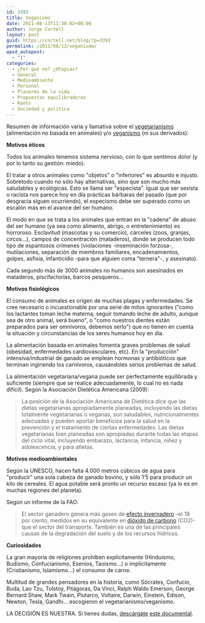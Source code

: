 ```yaml
---
id: 3393
title: Veganismo
date: 2011-08-13T11:30:02+00:00
author: Jorge Cortell
layout: post
guid: https://cortell.net/blog/?p=3393
permalink: /2011/08/13/veganismo/
wpsd_autopost:
  - "1"
categories:
  - ¿Por qué no? ¿Utopías?
  - General
  - Medioambiente
  - Personal
  - Placeres de la vida
  - Propuestas equilibradoras
  - Rants
  - Sociedad y polí­tica
---
```

Resumen de información varia y llamativa sobre el <a title="https://es.wikipedia.org/wiki/Vegetarianismo" href="https://es.wikipedia.org/wiki/Vegetarianismo" target="_blank">vegetarianismo</a> (alimentación no basada en animales) y/o <a title="https://es.wikipedia.org/wiki/Veganismo" href="https://es.wikipedia.org/wiki/Veganismo" target="_blank">veganismo</a> (ni sus derivados):

**Motivos éticos**

Todos los animales tenemos sistema nervioso, con lo que sentimos dolor (y por lo tanto su gestión: miedo).

El tratar a otros animales como "objetos" o "inferiores" es absurdo e injusto. Sobretodo cuando no sólo hay alternativas, sino que son mucho más saludables y ecológicas. Esto se llama ser "especista". Igual que ser sexista o racista nos parece hoy en día prácticas bárbaras del pasado (que por desgracia siguen ocurriendo), el especismo debe ser superado como un escalón más en el avance del ser humano.

El modo en que se trata a los animales que entran en la "cadena" de abuso del ser humano (ya sea como alimento, abrigo, o entretenimiento) es horroroso. Esclavitud (mascotas y su comercio), cárceles (zoos, granjas, circos...), campos de concentración (mataderos), donde se producen todo tipo de espantosos crímenes (violaciones -inseminación forzosa-, mutilaciones, separación de miembros familiares, encadenamientos, golpes, asfixia, infanticidio -para que alguien coma "ternera"-, y asesinato).

Cada segundo más de 3000 animales no humanos son asesinados en mataderos, piscifactorías, barcos pesqueros...

**Motivos fisiológicos**

El consumo de animales es origen de muchas plagas y enfermedades. Se cree necesario o incuestionable por una serie de mitos ignorantes ("como los lactantes toman leche materna, seguir tomando leche de adulto, aunque sea de otro animal, será bueno", o "como nuestros dientes están preparados para ser omnívoros, debemos serlo") que no tienen en cuenta la situación y circunstancias de los seres humanos hoy en día.

La alimentación basada en animales fomenta graves problemas de salud (obesidad, enfermedades cardiovasculares, etc). En la "producción" intensiva/industrial de ganado se emplean hormonas y antibióticos que terminan ingiriendo los carnívoros, causándoles serios problemas de salud.

La alimentación vegetariana/vegana puede ser perfectamente equilibrada y suficiente (siempre que se realice adecuadamente, lo cual no es nada difícil). Según la Asociación Dietética Americana (2009):

> La posición de la Asociación Americana de Dietética dice que las dietas vegetarianas apropiadamente planeadas, incluyendo las dietas totalmente vegetarianas o veganas, son saludables, nutricionalmentes adecuadas y pueden aportar beneficios para la salud en la prevención y el tratamiento de ciertas enfermedades. Las dietas vegetarianas bien planeadas son apropiadas durante todas las etapas del ciclo vital, incluyendo embarazo, lactancia, infancia, niñez y adolescencia, y para atletas.

**Motivos medioambientales**

Según la UNESCO, hacen falta 4.000 metros cúbicos de agua para "producir" una sola cabeza de ganado bovino, y sólo 1‘5 para producir un kilo de cereales. El agua potable será pronto un recurso escaso (ya lo es en muchas regiones del planeta).

Según un informe de la FAO:

> El sector ganadero genera más gases de [efecto invernadero](https://es.wikipedia.org/wiki/Efecto_invernadero "Efecto invernadero") –el 18 por ciento, medidos en su equivalente en [dióxido de carbono](https://es.wikipedia.org/wiki/Di%C3%B3xido_de_carbono "Dióxido de carbono") (CO2)- que el sector del transporte. También es una de las principales causas de la degradación del suelo y de los recursos hídricos.

**Curiosidades**

La gran mayoría de religiones prohíben explícitamente (Hinduismo, Budismo, Confucianismo, Esenios, Taoismo...) o implicitamente (Cristianismo, Islamismo...) el consumo de carne.

Multitud de grandes pensadores en la historia, como Sócrates, Confucio, Buda, Lao Tzu, Tolstoy, Pitágoras, Da Vinci, Ralph Waldo Emerson, George Bernard Shaw, Mark Twain, Plutarco, Voltaire, Darwin, Einstein, Edison, Newton, Tesla, Gandhi... escogieron el vegetarianismo/veganismo.

LA DECISIÓN ES NUESTRA. Si tienes dudas, <a title="https://www.cinetube.es/documentales/naturaleza/ver-documental-earthlings.html" href="https://www.cinetube.es/documentales/naturaleza/ver-documental-earthlings.html" target="_blank">descárgate</a> <a title="https://www.filmaffinity.com/es/film808856.html" href="https://www.filmaffinity.com/es/film808856.html" target="_blank">este documental</a>.